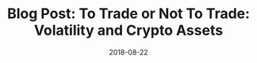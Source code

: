 ---
title: "Blog Post: To Trade or Not To Trade: Volatility and Crypto Assets"
date: 2018-08-22
tags: [blockchain, blog post, finance]
excerpt: "Blockchian, Finance, Cryptocurrency"
link: https://medium.com/amberdata/to-trade-or-not-to-trade-volatility-and-crypto-assets-c938ab2f27a8
---